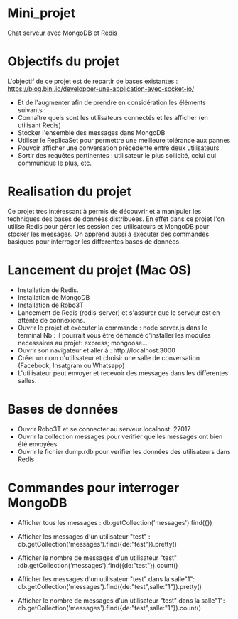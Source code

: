 # Mini_projet 
Chat serveur avec MongoDB et Redis 

# Objectifs du projet 
L'objectif de ce projet est de repartir de bases existantes : 
https://blog.bini.io/developper-une-application-avec-socket-io/
- Et de l'augmenter afin de prendre en considération les éléments suivants : 
- Connaître quels sont les utilisateurs connectés et les afficher (en utilisant Redis)
- Stocker l'ensemble des messages dans MongoDB
- Utiliser le ReplicaSet pour permettre une meilleure tolérance aux pannes
- Pouvoir afficher une conversation précédente entre deux utilisateurs
- Sortir des requêtes pertinentes : utilisateur le plus sollicité, celui qui communique le plus, etc.

# Realisation du projet 
Ce projet tres intéressant à  permis de découvrir et à manipuler les techniques des bases de données distribuées. En effet dans ce projet l'on utilise Redis pour gérer les session des utilisateurs et MongoDB pour stocker les messages. 
On apprend aussi à executer des commandes basiques pour interroger les differentes bases de données. 

# Lancement du projet (Mac OS) 
- Installation de Redis.
- Installation de MongoDB
- Installation de Robo3T
- Lancement de Redis (redis-server) et s'assurer que le serveur est en attente de connexions. 
- Ouvrir le projet et exécuter la commande : node server.js dans le terminal 
Nb : il pourrait vous être démandé d'installer les modules necessaires au projet: express; mongoose...
- Ouvrir son navigateur et aller à : http://localhost:3000 
- Créer un nom d'utilisateur et choisir une salle de conversation (Facebook, Insatgram ou Whatsapp)
- L'utilisateur peut envoyer et recevoir des messages dans les differentes salles. 

# Bases de données 
- Ouvrir Robo3T et se connecter au serveur localhost: 27017
- Ouvrir la collection messages pour verifier que les messages ont bien été envoyées. 
- Ouvrir le fichier dump.rdb pour verifier les données des utilisateurs dans Redis

# Commandes pour interroger MongoDB 
- Afficher tous les messages : db.getCollection('messages').find({})

- Afficher les messages d'un utilisateur "test" : db.getCollection('messages').find({de:"test"}).pretty()

- Afficher le nombre de messages d'un utilisateur "test" :db.getCollection('messages').find({de:"test"}).count()

- Afficher les messages d'un utilisateur "test" dans la salle"1": db.getCollection('messages').find({de:"test",salle:"1"}).pretty()

- Afficher le nombre de messages d'un utilisateur "test" dans la salle"1": 
db.getCollection('messages').find({de:"test",salle:"1"}).count()

